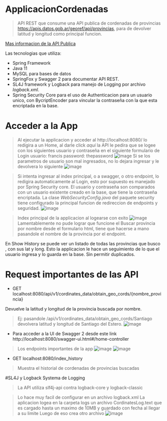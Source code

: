 # ApplicacionCordenadas
>API REST que consume una API publica de cordenadas de provincias https://apis.datos.gob.ar/georef/api/provincias, para de devolver latitud y longitud como principal funcion.

[Mas informacion de la API Publica](https://datosgobar.github.io/georef-ar-api/)

Las tecnologias que utiliza:

- Spring Framework
- Java 11
- MySQL para bases de datos
- SpringFox y Swagger 2 para documentar API REST.
- SL4J framework y Logback para manejo de Logging por archivo *logback.xml*.
- Spring Security Core para el uso de Authenticacion para un usuario unico, con BycriptEncoder para vincular la contraseña con la que esta encriptada en la base.

# Acceder a la App
>Al ejecutar la applicacion y acceder al http://localhost:8080/ lo redigira a un Home, al darle click *aqui* la API le pedira que se logee con los siguientes usuario y contraseña en el siguiente formulario de Login
>usuario: francis
>password: thepassword
![image](https://user-images.githubusercontent.com/69681105/174815247-812651f2-7c0b-43d5-a0a3-df91d0e1b6b2.png)
>Si se los parametros de usuario son mal ingresados, no lo dejara ingresar y le devolvera lo siguiente
![image](https://user-images.githubusercontent.com/69681105/174816034-779a2894-4fe6-4f95-b503-204d5be106ab.png)

>Si intenta ingresar al index principal, o a swagger, o otro endpoint, lo redigira automaticamente al Login, esto por supuesto es manejado por Spring Security core.
>El usuario y contraseña son comparados con un usuario existente creado en la base, que tiene la contraseña encriptada.
La clase *WebSecurityConfig.java* del paquete security tiene configurado la principal funcion de redireccion de endpoints y seguridad.
![image](https://user-images.githubusercontent.com/69681105/174817148-9adae315-2e73-4d1b-86c1-7e0d66aa42e8.png)

>Index principal de la applicacion al logearse con exito
![image](https://user-images.githubusercontent.com/69681105/174819686-466b47e9-1f40-4057-9f32-80d5bea78885.png)
Lamentablemente no pude lograr que funcione el Buscar provincia por nombre desde el formulario html, tiene que hacerse a mano pasandole el nombre de la provincia por el endpoint.

En Show History se puede ver un listado de todas las provincias que busco , con sus lat y long. Esto la applicacion le hace un seguimiento de lo que el usuario ingresa y lo guarda en la base. Sin permitir duplicados.

# Request importantes de las API

* GET localhost:8080/api/v1/cordinates_data/obtain_geo_cords/{nombre_provincia}

Devuelve la latitud y longitud de la provincia buscada por nombre.
>Ej: pasandole /api/v1/cordinates_data/obtain_geo_cords/Santiago devolvera latitud y longitud de Santiago del Estero.
![image](https://user-images.githubusercontent.com/69681105/174812268-ce477b03-e782-46e5-bec0-ec5a763e500c.png)

* Para acceder a la UI de Swagger 2 desde este link http://localhost:8080/swagger-ui.html#/home-controller 
>Los endpoints importantes de la app
![image](https://user-images.githubusercontent.com/69681105/174813570-f2e16ac0-cc26-4a70-88b5-f8cf8f412d8f.png)
![image](https://user-images.githubusercontent.com/69681105/174814383-8d67851e-e65d-40af-987a-8dbe96805078.png)

* GET localhost:8080/index_history
>Muestra el historial de cordenadas de provincias buscadas

#SL4J y Logback Systema de Logging
>La API utiliza slf4j-api contra logback-core y logback-classic

>Lo hace muy facil de configurar en un archivo logback.xml
La aplicacion logea en la carpeta logs un archivo CordinatesLog.text que es cargado hasta un maximo de 10MB y guardado con fecha al llegar a su limite
Luego de eso crea otro archivo
![image](https://user-images.githubusercontent.com/69681105/174822988-a9e383b8-8072-4955-9135-de25114dc523.png)














